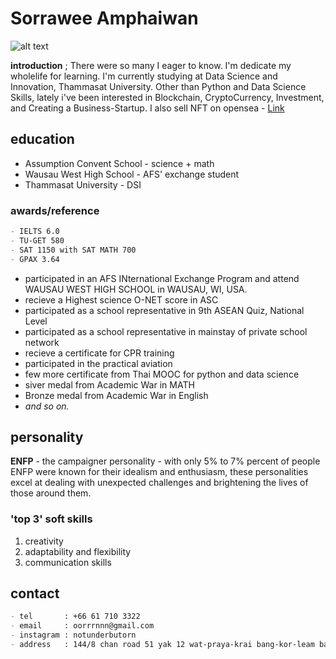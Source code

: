 # Sorrawee Amphaiwan
![alt text](https://www.img.in.th/images/c2f4c884fc8881703a15459cb6b9583d.jpg)

**introduction** ;
There were so many I eager to know. I'm dedicate my wholelife for learning. I'm currently studying at Data Science and Innovation, Thammasat University. Other than Python and Data Science Skills, lately i've been interested in Blockchain, CryptoCurrency, Investment, and Creating a Business-Startup. I also sell NFT on opensea - [Link](https://opensea.io/collection/1043mindjanitor)

## education

- Assumption Convent School - science + math 
- Wausau West High School - AFS' exchange student
- Thammasat University - DSI

### awards/reference
```markdown
- IELTS 6.0
- TU-GET 580
- SAT 1150 with SAT MATH 700
- GPAX 3.64
```
- participated in an AFS INternational Exchange Program and attend WAUSAU WEST HIGH SCHOOL in WAUSAU, WI, USA.
- recieve a Highest science O-NET score in ASC
- participated as a school representative in 9th ASEAN Quiz, National Level
- participated as a school representative in mainstay of private school network
- recieve a certificate for CPR training
- participated in the practical aviation
- few more certificate from Thai MOOC for python and data science
- siver medal from Academic War in MATH
- Bronze medal from Academic War in English
- _and so on._

## personality 
**ENFP** - the campaigner personality - with only 5% to 7% percent of people ENFP were known for their idealism and enthusiasm, these personalities excel at dealing with unexpected challenges and brightening the lives of those around them.

### 'top 3' soft skills
1. creativity
2. adaptability and flexibility
3. communication skills
## contact
```markdown
- tel       : +66 61 710 3322
- email     : oorrrnnn@gmail.com
- instagram : notunderbutorn
- address   : 144/8 chan road 51 yak 12 wat-praya-krai bang-kor-leam bangkok, Thailand 10120
```
